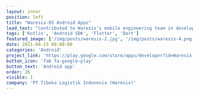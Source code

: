 ```yaml
---
layout: inner
position: left
title: "Waresix-OS Android Apps"
lead_text: "Contributed to Waresix's mobile engineering team in developing Android apps that integrate with the company's logistics tech platform."
tags: ['Kotlin', 'Android SDK', 'Flutter', 'Dart']
featured_image: ['/img/posts/waresix-2.jpg', '/img/posts/waresix-4.png']
date: 2021-04-15 00:00:00
categories: 'Android'
project_link: 'https://play.google.com/store/apps/developer?id=Waresix'
button_icon: 'fab fa-google-play'
button_text: 'Android app'
order: 26
visible: 1
company: 'PT Tibeka Logistik Indonesia (Waresix)'
---
```

